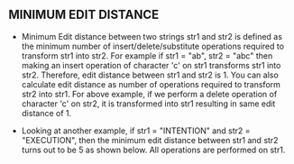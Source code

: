 ## MINIMUM EDIT DISTANCE

- Minimum Edit distance between two strings str1 and str2 is defined as the minimum number of insert/delete/substitute operations required to transform str1 into str2. For example if str1 = "ab", str2 = "abc" then making an insert operation of character 'c' on str1 transforms str1 into str2. Therefore, edit distance between str1 and str2 is 1. You can also calculate edit distance as number of operations required to transform str2 into str1. For above example, if we perform a delete operation of character 'c' on str2, it is transformed into str1 resulting in same edit distance of 1.

- Looking at another example, if str1 = "INTENTION" and str2 = "EXECUTION", then the minimum edit distance between str1 and str2 turns out to be 5 as shown below. All operations are performed on str1.
